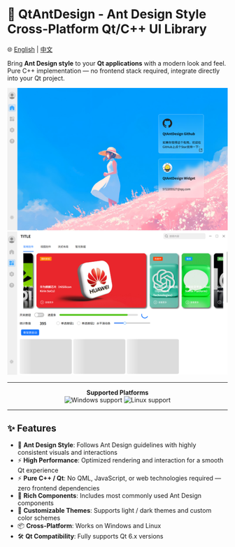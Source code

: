 # 🎨 QtAntDesign - Ant Design Style Cross-Platform Qt/C++ UI Library

🌐 [English](README.en.md) | [中文](README.md)

Bring **Ant Design style** to your **Qt applications** with a modern look and feel.  
Pure C++ implementation — no frontend stack required, integrate directly into your Qt project.  

![screenshot1](QtAntDesign/Imgs/2de03c283bd5b510d2e3f3a7ecf7afeb.png)  
![screenshot2](QtAntDesign/Imgs/6cd14ab521ff52f17253867ba464f844.png)

---

<p align="center">
  <b>Supported Platforms</b><br>
  <img src="https://img.shields.io/badge/platform-Windows-blue?logo=windows" alt="Windows support">
  <img src="https://img.shields.io/badge/platform-Linux-green?logo=linux" alt="Linux support">
</p>

---

## ✨ Features
- 🎯 **Ant Design Style**: Follows Ant Design guidelines with highly consistent visuals and interactions  
- ⚡ **High Performance**: Optimized rendering and interaction for a smooth Qt experience  
- ⚡ **Pure C++ / Qt**: No QML, JavaScript, or web technologies required — zero frontend dependencies  
- 🧩 **Rich Components**: Includes most commonly used Ant Design components  
- 🎨 **Customizable Themes**: Supports light / dark themes and custom color schemes  
- 📦 **Cross-Platform**: Works on Windows and Linux  
- 🛠️ **Qt Compatibility**: Fully supports Qt 6.x versions
